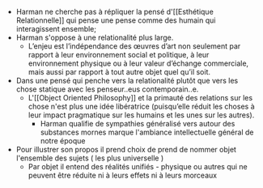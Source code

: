 - Harman ne cherche pas à répliquer la pensé d'[[Esthétique Relationnelle]] qui pense une pense comme des humain qui interagissent ensemble;
- Harman s'oppose à une relationalité plus large.
	- L’enjeu est l’indépendance des œuvres d’art non seulement par rapport à leur environnement social et politique, à leur environnement physique ou à leur valeur d’échange commerciale, mais aussi par rapport à tout autre objet quel qu’il soit.
- Dans une pensé qui penche vers la relationalité plutôt que vers les chose statique avec les penseur..eus contemporain..e.
	- L'[[Object Oriented Philosophy]] et la primauté des relations sur les chose n'est plus une idée libératrice (puisqu’elle réduit les choses à leur impact pragmatique sur les humains et les unes sur les autres).
		- Harman qualifie de sympathies généralisé vers autour des substances mornes marque l'ambiance intellectuelle général de notre époque
- Pour illustrer son propos il prend choix de prend de nommer objet l'ensemble des sujets ( les plus universelle )
	- Par objet il entend des réalités unifiés - physique ou autres qui ne peuvent être réduite ni à leurs effets ni à leurs morceaux